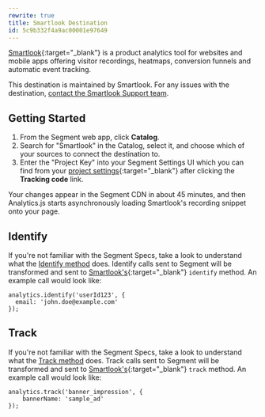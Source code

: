 ```yaml
---
rewrite: true
title: Smartlook Destination
id: 5c9b332f4a9ac00001e97649
---
```

[Smartlook](https://smartlook.com/?utm_source=segmentio&utm_medium=docs&utm_campaign=partners){:target="_blank”} is a product analytics tool for websites and mobile apps offering visitor recordings, heatmaps, conversion funnels and automatic event tracking.

This destination is maintained by Smartlook. For any issues with the destination, [contact the Smartlook Support team](mailto:support@smartlook.com).



## Getting Started



1. From the Segment web app, click **Catalog**.
2. Search for "Smartlook" in the Catalog, select it, and choose which of your sources to connect the destination to.
3. Enter the "Project Key" into your Segment Settings UI which you can find from your [project settings](https://www.smartlook.com/app/dashboard/settings/projects){:target="_blank"} after clicking the **Tracking code** link.


Your changes appear in the Segment CDN in about 45 minutes, and then Analytics.js starts asynchronously loading Smartlook's recording snippet onto your page.


## Identify

If you're not familiar with the Segment Specs, take a look to understand what the [Identify method](/docs/connections/spec/identify/) does.
Identify calls sent to Segment will be transformed and sent to [Smartlook's](https://smartlook.github.io/docs/web/identify-visitor/){:target="_blank"} `identify` method. An example call would look like:

```
analytics.identify('userId123', {
  email: 'john.doe@example.com'
});
```


## Track

If you're not familiar with the Segment Specs, take a look to understand what the [Track method](/docs/connections/spec/track/) does.
Track calls sent to Segment will be transformed and sent to [Smartlook's](https://smartlook.github.io/docs/web/custom-events/){:target="_blank"} `track` method.
An example call would look like:

```
analytics.track('banner_impression', {
    bannerName: 'sample_ad'
});
```
